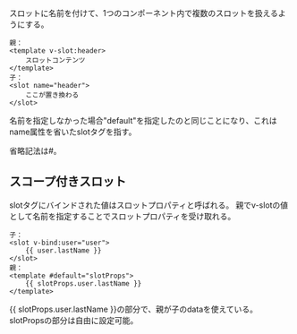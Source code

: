 スロットに名前を付けて、1つのコンポーネント内で複数のスロットを扱えるようにする。
```
親：
<template v-slot:header>
	スロットコンテンツ
</template>
子：
<slot name="header">
	ここが置き換わる
</slot>
```

名前を指定しなかった場合"default"を指定したのと同じことになり、これはname属性を省いたslotタグを指す。

省略記法は#。

## スコープ付きスロット
slotタグにバインドされた値はスロットプロパティと呼ばれる。
親でv-slotの値として名前を指定することでスロットプロパティを受け取れる。
```
子：
<slot v-bind:user="user">
	{{ user.lastName }}
</slot>
親：
<template #default="slotProps">
	{{ slotProps.user.lastName }}
</template>
```
{{ slotProps.user.lastName }}の部分で、親が子のdataを使えている。
slotPropsの部分は自由に設定可能。